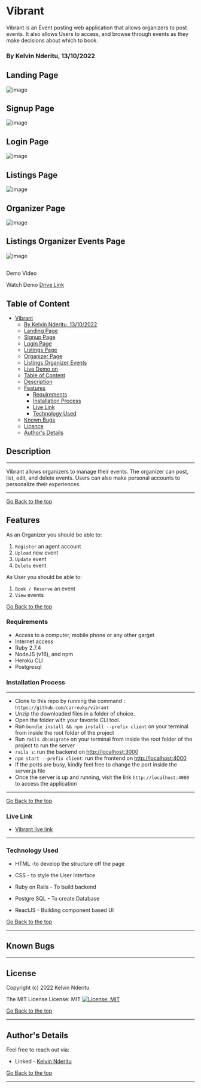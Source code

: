 # Vibrant

Vibrant is an Event posting web application that allows organizers to post events. It also allows Users to access, and browse through events as they make decisions about which to book.

### By Kelvin Nderitu, 13/10/2022

## Landing Page

![image](./client/src/image/landingpage.png)


## Signup Page

![image](./client/src/image/signup.png)

## Login Page

![image](./client/src/image/login.png)

## Listings Page

![image](./client/src/image/events.png)

## Organizer Page

![image](./src/assets/images/listing-details.png)

## Listings Organizer Events Page

![image](./src/assets/images/listing-update.png)

## 


Demo Video

Watch Demo [Drive Link](https://youtu.be/LUx2aZwh64I)

## Table of Content

- [Vibrant](#vibrant)
    - [By Kelvin Nderitu, 13/10/2022]()
  - [Landing Page](#landing-page)
  - [Signup Page](#signup-page)
  - [Login Page](#login-page)
  - [Listings Page](#listings-page)
  - [Organizer Page](#listings-details-page)
  - [Listings Organizer Events](#listings-organizer-page)
  - [Live Demo on](#live-demo-on)
  - [Table of Content](#table-of-content)
  - [Description](#description)
  - [Features](#features)
    - [Requirements](#requirements)
    - [Installation Process](#installation-process)
    - [Live Link](#live-link)
    - [Technology  Used](#technology--used)
  - [Known Bugs](#known-bugs)
  - [Licence](#licence)
  - [Author's Details](#authors-details)

## Description

****
Vibrant allows organizers to manage their events. The organizer can post, list, edit, and delete events. Users can also make personal accounts to personalize their experiences.
****

[Go Back to the top](#Vibrant)

## Features

As an Organizer you should be able to:

1. `Register`  an agent account
2. `Upload` new event
3. `Update` event
4. `Delete` event

As User you should be able to:

1. `Book / Reserve`  an event
2. `View`  events


[Go Back to the top](#Vibrant)

### Requirements

- Access to  a computer, mobile phone or any other garget
- Internet access
- Ruby 2.7.4
- NodeJS (v16), and npm
- Heroku CLI
- Postgresql


### Installation Process

****

- Clone to this repo by running the command : `https://github.com/carreuky/vibrant`
- Unzip the downloaded files in a folder of choice.
- Open the folder with your favorite CLI tool.
- Run `bundle install && npm install --prefix client` on your terminal from inside the root folder of the project
- Run `rails db:migrate` on your terminal from inside the root folder of the project to run the server
- `rails s`: run the backend on [http://localhost:3000](http://localhost:3000)
- `npm start --prefix client`: run the frontend on
  [http://localhost:4000](http://localhost:4000)
- If the ports are busy, kindly feel free to change the port inside the server.js file
- Once the server is up and running, visit the link  `http://localhost:4000` to access the application

  
 ****
[Go Back to the top](#Vibrant)

### Live Link

- [Vibrant live link](https://vibrant-e.herokuapp.com/)
  
****

### Technology  Used

- HTML -to develop the structure off the page

- CSS - to style the User Interface
- Ruby on Rails - To build backend
- Postgre SQL - To create Database
- ReactJS - Building component based UI
  

[Go Back to the top](Vvibrant)

****

## Known Bugs


****

## License

Copyright (c) 2022 Kelvin Nderitu.

The MIT License
License: MIT
[![License: MIT](https://img.shields.io/badge/License-MIT-yellow.svg)](https://opensource.org/licenses/MIT)

[Go Back to the top](#Vibrant)
****

## Author's Details

Feel free to reach out via:

- Linked - [Kelvin Nderitu](https://www.linkedin.com/in/kelvin-nderitu-5845b3208/)

[Go Back to the top](#Vibrant)
****